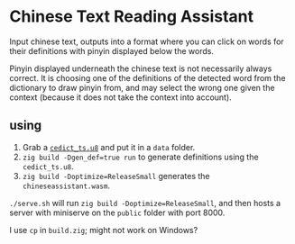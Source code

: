 # Chinese Text Reading Assistant

Input chinese text, outputs into a format where you can click on words for their definitions with pinyin displayed below the words.

Pinyin displayed underneath the chinese text is not necessarily always correct. It is choosing one of the definitions of the detected word from the dictionary to draw pinyin from, and may select the wrong one given the context (because it does not take the context into account).

## using

1. Grab a [`cedict_ts.u8`](https://www.mdbg.net/chinese/dictionary?page=cedict) and put it in a `data` folder.
2. `zig build -Dgen_def=true run` to generate definitions using the `cedict_ts.u8`.
4. `zig build -Doptimize=ReleaseSmall` generates the `chineseassistant.wasm`.

`./serve.sh` will run `zig build -Doptimize=ReleaseSmall`, and then hosts a server with miniserve on the `public` folder with port 8000.

I use `cp` in `build.zig`; might not work on Windows?
